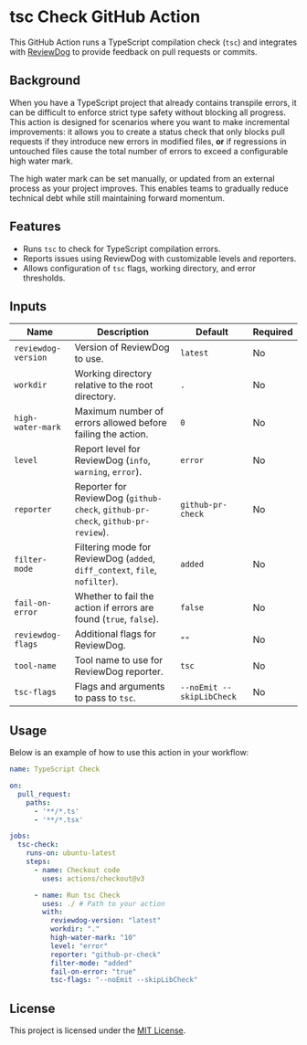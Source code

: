 # tsc Check GitHub Action

This GitHub Action runs a TypeScript compilation check (`tsc`) and integrates with [ReviewDog](https://github.com/reviewdog/reviewdog) to provide feedback on pull requests or commits.

## Background

When you have a TypeScript project that already contains transpile errors, it can be difficult to enforce strict type safety without blocking all progress. This action is designed for scenarios where you want to make incremental improvements: it allows you to create a status check that only blocks pull requests if they introduce new errors in modified files, **or** if regressions in untouched files cause the total number of errors to exceed a configurable high water mark.

The high water mark can be set manually, or updated from an external process as your project improves. This enables teams to gradually reduce technical debt while still maintaining forward momentum.

## Features

- Runs `tsc` to check for TypeScript compilation errors.
- Reports issues using ReviewDog with customizable levels and reporters.
- Allows configuration of `tsc` flags, working directory, and error thresholds.

## Inputs

| Name                | Description                                                                 | Default                  | Required |
|---------------------|-----------------------------------------------------------------------------|--------------------------|----------|
| `reviewdog-version` | Version of ReviewDog to use.                                               | `latest`                 | No       |
| `workdir`           | Working directory relative to the root directory.                         | `.`                      | No       |
| `high-water-mark`   | Maximum number of errors allowed before failing the action.               | `0`                      | No       |
| `level`             | Report level for ReviewDog (`info`, `warning`, `error`).                  | `error`                  | No       |
| `reporter`          | Reporter for ReviewDog (`github-check`, `github-pr-check`, `github-pr-review`). | `github-pr-check`        | No       |
| `filter-mode`       | Filtering mode for ReviewDog (`added`, `diff_context`, `file`, `nofilter`). | `added`                  | No       |
| `fail-on-error`     | Whether to fail the action if errors are found (`true`, `false`).          | `false`                  | No       |
| `reviewdog-flags`   | Additional flags for ReviewDog.                                            | `""`                     | No       |
| `tool-name`         | Tool name to use for ReviewDog reporter.                                   | `tsc`                    | No       |
| `tsc-flags`         | Flags and arguments to pass to `tsc`.                                      | `--noEmit --skipLibCheck`| No       |

## Usage

Below is an example of how to use this action in your workflow:

```yaml
name: TypeScript Check

on:
  pull_request:
    paths:
      - '**/*.ts'
      - '**/*.tsx'

jobs:
  tsc-check:
    runs-on: ubuntu-latest
    steps:
      - name: Checkout code
        uses: actions/checkout@v3

      - name: Run tsc Check
        uses: ./ # Path to your action
        with:
          reviewdog-version: "latest"
          workdir: "."
          high-water-mark: "10"
          level: "error"
          reporter: "github-pr-check"
          filter-mode: "added"
          fail-on-error: "true"
          tsc-flags: "--noEmit --skipLibCheck"
```

## License

This project is licensed under the [MIT License](LICENSE).
